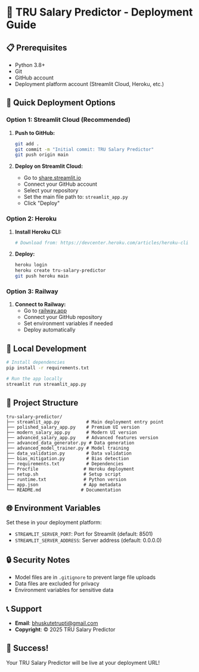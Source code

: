 # 🚀 TRU Salary Predictor - Deployment Guide

## 📋 Prerequisites

- Python 3.8+
- Git
- GitHub account
- Deployment platform account (Streamlit Cloud, Heroku, etc.)

## 🎯 Quick Deployment Options

### Option 1: Streamlit Cloud (Recommended)

1. **Push to GitHub:**
   ```bash
   git add .
   git commit -m "Initial commit: TRU Salary Predictor"
   git push origin main
   ```

2. **Deploy on Streamlit Cloud:**
   - Go to [share.streamlit.io](https://share.streamlit.io)
   - Connect your GitHub account
   - Select your repository
   - Set the main file path to: `streamlit_app.py`
   - Click "Deploy"

### Option 2: Heroku

1. **Install Heroku CLI:**
   ```bash
   # Download from: https://devcenter.heroku.com/articles/heroku-cli
   ```

2. **Deploy:**
   ```bash
   heroku login
   heroku create tru-salary-predictor
   git push heroku main
   ```

### Option 3: Railway

1. **Connect to Railway:**
   - Go to [railway.app](https://railway.app)
   - Connect your GitHub repository
   - Set environment variables if needed
   - Deploy automatically

## 🔧 Local Development

```bash
# Install dependencies
pip install -r requirements.txt

# Run the app locally
streamlit run streamlit_app.py
```

## 📁 Project Structure

```
tru-salary-predictor/
├── streamlit_app.py          # Main deployment entry point
├── polished_salary_app.py    # Premium UI version
├── modern_salary_app.py      # Modern UI version
├── advanced_salary_app.py    # Advanced features version
├── advanced_data_generator.py # Data generation
├── advanced_model_trainer.py # Model training
├── data_validation.py        # Data validation
├── bias_mitigation.py        # Bias detection
├── requirements.txt          # Dependencies
├── Procfile                 # Heroku deployment
├── setup.sh                 # Setup script
├── runtime.txt              # Python version
├── app.json                 # App metadata
└── README.md               # Documentation
```

## 🌐 Environment Variables

Set these in your deployment platform:

- `STREAMLIT_SERVER_PORT`: Port for Streamlit (default: 8501)
- `STREAMLIT_SERVER_ADDRESS`: Server address (default: 0.0.0.0)

## 🔒 Security Notes

- Model files are in `.gitignore` to prevent large file uploads
- Data files are excluded for privacy
- Environment variables for sensitive data

## 📞 Support

- **Email**: bhuskutetrupti@gmail.com
- **Copyright**: © 2025 TRU Salary Predictor

## 🎉 Success!

Your TRU Salary Predictor will be live at your deployment URL! 